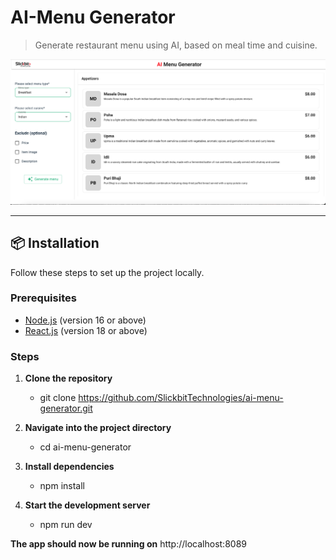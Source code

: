 
# AI-Menu Generator

> Generate restaurant menu using AI, based on meal time and cuisine.

![Screenshot of Project](./src/client/assets/project-screenshot.png)

---

## 📦 Installation

Follow these steps to set up the project locally.

### Prerequisites

- [Node.js](https://nodejs.org/) (version 16 or above)
- [React.js](https://react.dev/) (version 18 or above)

### Steps

1. **Clone the repository**
   - git clone https://github.com/SlickbitTechnologies/ai-menu-generator.git

2. **Navigate into the project directory**
    - cd ai-menu-generator

3. **Install dependencies**
    - npm install

4. **Start the development server**
    - npm run dev

**The app should now be running on** http://localhost:8089